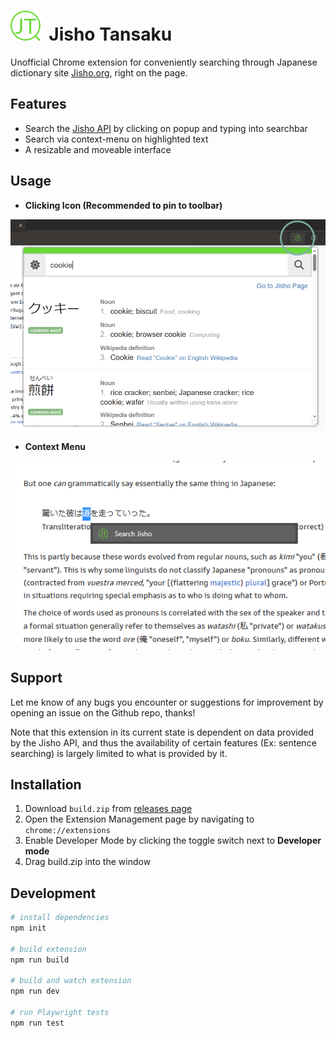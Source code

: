 #  ![Jisho Tansaku Logo](chrome/images/logo48.png)&nbsp;&nbsp;Jisho Tansaku

Unofficial Chrome extension for conveniently searching through Japanese dictionary site [Jisho.org](https://jisho.org/), right on the page.

## Features

- Search the [Jisho API](https://jisho.org/api/v1/search/words?keyword=cookie) by clicking on popup and typing into searchbar
- Search via context-menu on highlighted text
- A resizable and moveable interface

## Usage
- **Clicking Icon (Recommended to pin to toolbar)**

![click example](chrome/images/example-clicking.png)

- **Context Menu**

![context menu example](chrome/images/example-context.png)

## Support
Let me know of any bugs you encounter or suggestions for improvement by opening an issue on the Github repo, thanks!

Note that this extension in its current state is dependent on data provided by the Jisho API, and thus the availability of certain features (Ex: sentence searching) is largely limited to what is provided by it.

## Installation

1. Download `build.zip` from [releases page](https://github.com/NoahTN/jisho-tansaku/releases)
2. Open the Extension Management page by navigating to `chrome://extensions`
3. Enable Developer Mode by clicking the toggle switch next to **Developer mode**
4. Drag build.zip into the window


## Development

```bash
# install dependencies
npm init

# build extension
npm run build

# build and watch extension
npm run dev

# run Playwright tests
npm run test
```
